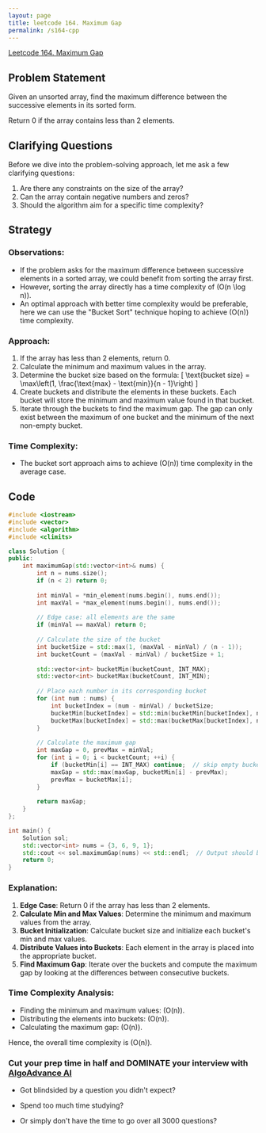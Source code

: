 ```yaml
---
layout: page
title: leetcode 164. Maximum Gap
permalink: /s164-cpp
---
```

[Leetcode 164. Maximum Gap](https://algoadvance.github.io/algoadvance/l164)
## Problem Statement
Given an unsorted array, find the maximum difference between the successive elements in its sorted form.

Return 0 if the array contains less than 2 elements.

## Clarifying Questions
Before we dive into the problem-solving approach, let me ask a few clarifying questions:
1. Are there any constraints on the size of the array?
2. Can the array contain negative numbers and zeros?
3. Should the algorithm aim for a specific time complexity?

## Strategy
### Observations:
- If the problem asks for the maximum difference between successive elements in a sorted array, we could benefit from sorting the array first.
- However, sorting the array directly has a time complexity of \(O(n \log n)\).
- An optimal approach with better time complexity would be preferable, here we can use the "Bucket Sort" technique hoping to achieve \(O(n)\) time complexity.

### Approach:
1. If the array has less than 2 elements, return 0.
2. Calculate the minimum and maximum values in the array.
3. Determine the bucket size based on the formula:
   \[
   \text{bucket size} = \max\left(1, \frac{\text{max} - \text{min}}{n - 1}\right)
   \]
4. Create buckets and distribute the elements in these buckets. Each bucket will store the minimum and maximum value found in that bucket.
5. Iterate through the buckets to find the maximum gap. The gap can only exist between the maximum of one bucket and the minimum of the next non-empty bucket.

### Time Complexity:
- The bucket sort approach aims to achieve \(O(n)\) time complexity in the average case.

## Code
```cpp
#include <iostream>
#include <vector>
#include <algorithm>
#include <climits>

class Solution {
public:
    int maximumGap(std::vector<int>& nums) {
        int n = nums.size();
        if (n < 2) return 0;
        
        int minVal = *min_element(nums.begin(), nums.end());
        int maxVal = *max_element(nums.begin(), nums.end());
        
        // Edge case: all elements are the same
        if (minVal == maxVal) return 0;
        
        // Calculate the size of the bucket
        int bucketSize = std::max(1, (maxVal - minVal) / (n - 1));
        int bucketCount = (maxVal - minVal) / bucketSize + 1;
        
        std::vector<int> bucketMin(bucketCount, INT_MAX);
        std::vector<int> bucketMax(bucketCount, INT_MIN);
        
        // Place each number in its corresponding bucket
        for (int num : nums) {
            int bucketIndex = (num - minVal) / bucketSize;
            bucketMin[bucketIndex] = std::min(bucketMin[bucketIndex], num);
            bucketMax[bucketIndex] = std::max(bucketMax[bucketIndex], num);
        }
        
        // Calculate the maximum gap
        int maxGap = 0, prevMax = minVal;
        for (int i = 0; i < bucketCount; ++i) {
            if (bucketMin[i] == INT_MAX) continue;  // skip empty buckets
            maxGap = std::max(maxGap, bucketMin[i] - prevMax);
            prevMax = bucketMax[i];
        }
        
        return maxGap;
    }
};

int main() {
    Solution sol;
    std::vector<int> nums = {3, 6, 9, 1};
    std::cout << sol.maximumGap(nums) << std::endl;  // Output should be 3
    return 0;
}
```

### Explanation:
1. **Edge Case**: Return 0 if the array has less than 2 elements.
2. **Calculate Min and Max Values**: Determine the minimum and maximum values from the array.
3. **Bucket Initialization**: Calculate bucket size and initialize each bucket's min and max values.
4. **Distribute Values into Buckets**: Each element in the array is placed into the appropriate bucket.
5. **Find Maximum Gap**: Iterate over the buckets and compute the maximum gap by looking at the differences between consecutive buckets.

### Time Complexity Analysis:
- Finding the minimum and maximum values: \(O(n)\).
- Distributing the elements into buckets: \(O(n)\).
- Calculating the maximum gap: \(O(n)\).

Hence, the overall time complexity is \(O(n)\).


### Cut your prep time in half and DOMINATE your interview with [AlgoAdvance AI](https://algoAdvance.com)

- Got blindsided by a question you didn't expect?

- Spend too much time studying?

- Or simply don't have the time to go over all 3000 questions?

